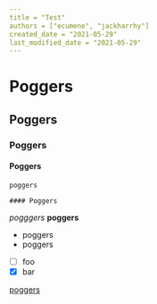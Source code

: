```yaml
---
title = "Test"
authors = ["ecumene", "jackharrhy"]
created_date = "2021-05-29"
last_modified_date = "2021-05-29"
---
```


# Poggers

## Poggers

### Poggers

#### Poggers

`poggers`

```
#### Poggers
```

_pogggers_
**poggers**

- poggers
- poggers

- [ ] foo
- [x] bar

[poggers](poggers)
